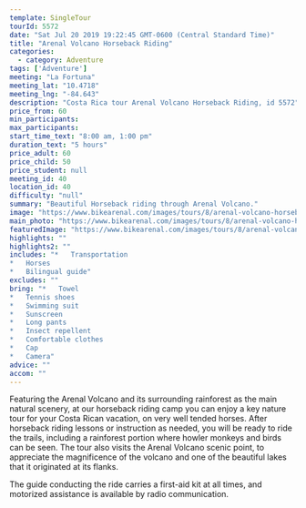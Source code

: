 ```yaml
---
template: SingleTour
tourId: 5572
date: "Sat Jul 20 2019 19:22:45 GMT-0600 (Central Standard Time)"
title: "Arenal Volcano Horseback Riding"
categories: 
  - category: Adventure
tags: ['Adventure']
meeting: "La Fortuna"
meeting_lat: "10.4718"
meeting_lng: "-84.643"
description: "Costa Rica tour Arenal Volcano Horseback Riding, id 5572"
price_from: 60
min_participants: 
max_participants: 
start_time_text: "8:00 am, 1:00 pm"
duration_text: "5 hours"
price_adult: 60
price_child: 50
price_student: null
meeting_id: 40
location_id: 40
difficulty: "null"
summary: "Beautiful Horseback riding through Arenal Volcano."
image: "https://www.bikearenal.com/images/tours/8/arenal-volcano-horseback-riding.jpg"
main_photo: "https://www.bikearenal.com/images/tours/8/arenal-volcano-horseback-riding.jpg"
featuredImage: "https://www.bikearenal.com/images/tours/8/arenal-volcano-horseback-riding.jpg"
highlights: ""
highlights2: ""
includes: "*   Transportation
*   Horses
*   Bilingual guide"
excludes: ""
bring: "*   Towel
*   Tennis shoes
*   Swimming suit
*   Sunscreen
*   Long pants
*   Insect repellent
*   Comfortable clothes
*   Cap
*   Camera"
advice: ""
accom: ""
---
```

Featuring the Arenal Volcano and its surrounding rainforest as the main natural scenery, at our horseback riding camp you can enjoy a key nature tour for your Costa Rican vacation, on very well tended horses. After horseback riding lessons or instruction as needed, you will be ready to ride the trails, including a rainforest portion where howler monkeys and birds can be seen. The tour also visits the Arenal Volcano scenic point, to appreciate the magnificence of the volcano and one of the beautiful lakes that it originated at its flanks.

The guide conducting the ride carries a first-aid kit at all times, and motorized assistance is available by radio communication.